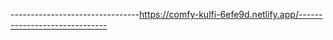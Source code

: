 --------------------------------https://comfy-kulfi-6efe9d.netlify.app/------------------------------
